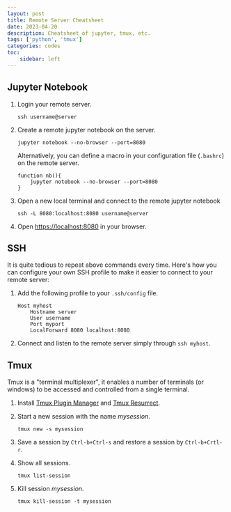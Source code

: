 ```yaml
---
layout: post
title: Remote Server Cheatsheet
date: 2023-04-20 
description: Cheatsheet of jupyter, tmux, etc.
tags: ['python', 'tmux']
categories: codes
toc:
    sidebar: left
---
```


## Jupyter Notebook

1. Login your remote server.

    ```shell
    ssh username@server
    ```

2. Create a remote jupyter notebook on the server.

    ```shell
    jupyter notebook --no-browser --port=8080
    ```

   Alternatively, you can define a macro in your configuration file (`.bashrc`) on the remote server.

    ```shell
    function nb(){
        jupyter notebook --no-browser --port=8080
    }
    ```

3. Open a new local terminal and connect to the remote jupyter notebook

    ```shell
    ssh -L 8080:localhost:8080 username@server
    ```

4. Open <https://localhost:8080> in your browser.

## SSH

It is quite tedious to repeat above commands every time.
Here's how you can configure your own SSH profile to make it easier to connect to your remote server:

1. Add the following profile to your `.ssh/config` file.

    ```nginx
    Host myhost
        Hostname server
        User username
        Port myport
        LocalForward 8080 localhost:8080
    ```

2. Connect and listen to the remote server simply through `ssh myhost`.

## Tmux

Tmux is a "terminal multiplexer", it enables a number of terminals (or windows) to be accessed and controlled from a single terminal.

1. Install [Tmux Plugin Manager](https://github.com/tmux-plugins/tpm) and [Tmux Resurrect](https://github.com/tmux-plugins/tmux-resurrect).
2. Start a new session with the name *mysession*.

    ```shell
    tmux new -s mysession
    ```

3. Save a session by `Ctrl-b+Ctrl-s` and restore a session by `Ctrl-b+Crtl-r`.
4. Show all sessions.

    ```shell
    tmux list-session
    ```

5. Kill session *mysession*.

    ```shell
    tmux kill-session -t mysession
    ```
